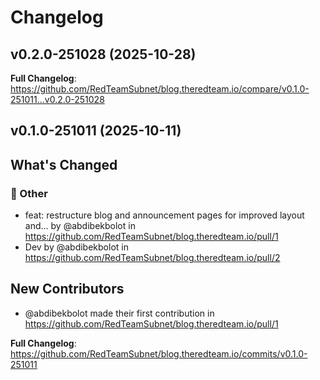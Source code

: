 # Changelog

## v0.2.0-251028 (2025-10-28)

<!-- Release notes generated using configuration in .github/release.yml at v0.2.0-251028 -->



**Full Changelog**: https://github.com/RedTeamSubnet/blog.theredteam.io/compare/v0.1.0-251011...v0.2.0-251028

## v0.1.0-251011 (2025-10-11)

<!-- Release notes generated using configuration in .github/release.yml at v0.1.0-251011 -->

## What's Changed
### 💬 Other
* feat: restructure blog and announcement pages for improved layout and… by @abdibekbolot in https://github.com/RedTeamSubnet/blog.theredteam.io/pull/1
* Dev by @abdibekbolot in https://github.com/RedTeamSubnet/blog.theredteam.io/pull/2

## New Contributors
* @abdibekbolot made their first contribution in https://github.com/RedTeamSubnet/blog.theredteam.io/pull/1

**Full Changelog**: https://github.com/RedTeamSubnet/blog.theredteam.io/commits/v0.1.0-251011
